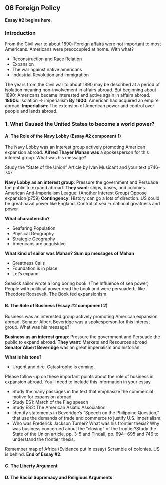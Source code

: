## 06 Foreign Policy

**Essay #2 begins here**.
### Introduction
From the Civil war to about 1890: Foreign affairs were not important to most Americans. Americans were preoccupied at home. With what?
+ Reconstruction and Race Relation
+ Expansion
+ The war against native americans
+ Industrial Revolution and immigration

The years from the Civil war to about 1890 may be described at a period of isolation meaning non-involvement in affairs abroad. But beginning about 1890: Americans became interested and active again in affairs abroad.
**1890s**: isolation -> imperialism
**By 1900**: American had acquired an empire abroad.
**Imperialism**: The extension of American power and control over people and lands abroad.

### 1. What Caused the United States to become a world power?

#### A. The Role of the Navy Lobby (Essay #2 component 1)
The Navy Lobby was an interest group actively promoting American expansion abroad.
**Alfred Thayer Mahan was** a spokesperson for this interest group. What was his message?

Study the “State of the Union” Article by Ivan Musicant and your text p746-747

**Navy Lobby as an interest group**: Pressure the government and Persuade the public to expand abroad.
**They want**: ships, bases, and colonies.
American Anti-Imperialism League: (Another Interest Group) Oppose expansion(p759)
**Contingency**: History can go a lots of direction.
US could be great naval power like England.
Control of sea -> national greatness and power

**What characteristic?**
+ Seafaring Population
+ Physical Geography
+ Strategic Geography
+ Americans are acquisitive

**What kind of sailor was Mahan?**
**Sum up messages of Mahan**
+ Greatness Calls
+ Foundation is in place
+ Let’s expand.

Seasick sailor wrote a long boring book. (The Influence of sea power)
People with political power read the book and were persuaded., like Theodore Roosevelt.
The Book fed expansionism.

#### B. The Role of Business (Essay #2 component 2)
Business was an interested group actively promoting American expansion abroad.
Senator Albert Beveridge was a spokesperson for this interest group. What was his message?

**Business as an interest group**: Pressure the government and Persuade the public to expand abroad.
**They want**: Markets and Resources abroad
**Senator Albert Beveridge** was an great imperialism and historian.

**What is his tone?**
+ Urgent and dire. Catastrophe is coming.

Please follow-up on these important points about the role of business in expansion abroad.  You’ll need to include this information in your essay.
+ Study the many passages in the text that emphasize the commercial motive for expansion abroad
+ Study ES1:  March of the Flag speech
+ Study ES2:  The American Asiatic Association
+ Identify statements in Beveridge’s “Speech on the Philippine Question,” that use the demands of trade and commerce to justify U.S. imperialism.
+ Who was Frederick Jackson Turner?  What was his frontier thesis?  Why was business concerned about the “closing” of the frontier?Study the State of the Union article, pp. 3-5 and Tindall, pp. 694 –695 and 746 to understand the frontier thesis.

Remember map of Africa (Evidence put in essay)
Scramble of colonies. US is behind.
**End of Essay #2.**

#### C. The Liberty Argument

#### D. The Racial Supremacy and Religious Arguments
